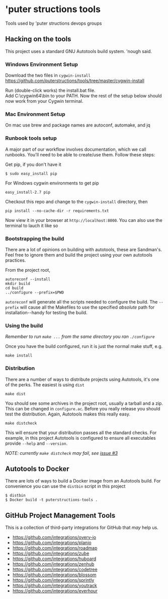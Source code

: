 'puter structions tools
=============

Tools used by 'puter structions devops groups

Hacking on the tools
--------------------

This project uses a standard GNU Autotools build system.  'nough said.

### Windows Environment Setup
Download the two files in `cygwin-install`
https://github.com/puterstructions/tools/tree/master/cygwin-install

Run (double-click works) the install.bat file.  
Add C:\cygwin64\bin to your PATH.  Now the rest of the setup below should now work from your Cygwin terminal.

### Mac Environment Setup
On mac use brew and package names are autoconf, automake, and jq

### Runbook tools setup

A major part of our workflow involves documentation, which we call runbooks.  You'll need to be able to create/use them.  Follow these steps:

Get pip, if you don't have it
```
$ sudo easy_install pip
```
For Windows cygwin environments to get pip
```
easy_install-2.7 pip
```
Checkout this repo and change to the `cygwin-install` directory, then
```
pip install --no-cache-dir -r requirements.txt
```
Now view it in your browser at `http://localhost:8000`.  You can also use the terminal to lauch it like so

### Bootstrapping the build
There are a lot of opinions on building with autotools, these are Sandman's.  Feel free to ignore them and build the project using your own autotools practices.

From the project root,
```
autoreconf --install
mkdir build
cd build
../configure --prefix=$PWD
```
`autoreconf` will generate all the scripts needed to configure the build.  The `--prefix` will cause all the Makefiles to use the specified *absolute* path for installation--handy for testing the build.

### Using the build
*Remember to run `make ...` from the same directory you ran `./configure`*

Once you have the build configured, run it is just the normal make stuff, e.g.
```
make install
```
### Distribution

There are a number of ways to distribute projects using Autotools, it's one of the perks.  The easiest is using `dist`
```
make dist
```
You should see some archives in the project root, usually a tarball and a zip.  This can be changed in `configure.ac`. Before you really release you should test the distribution.  Again, Autotools makes this really easy.
```
make distcheck
```
This will ensure that your distribution passes all the standard checks.  For example, in this project Autotools is configured to ensure all executables provide `--help` and `--version`.

*NOTE: currently `make distcheck` may fail, see [issue #3](https://github.com/puterstructions/tools/issues/3)*


Autotools to Docker
-------------------

There are lots of ways to build a Docker image from an Autotools build.  For convenience you can use the `distbin` script in this project

    $ distbin
    $ Docker build -t puterstructions-tools .

GitHub Project Management Tools
-------------------------------
This is a collection of third-party integrations for GitHub that *may* help us.

- https://github.com/integrations/overv-io
- https://github.com/integrations/planio
- https://github.com/integrations/roadmap
- https://github.com/integrations/zube
- https://github.com/integrations/huboard
- https://github.com/integrations/zenhub
- https://github.com/integrations/codetree
- https://github.com/integrations/blossom
- https://github.com/integrations/sprintly
- https://github.com/integrations/youtrack
- https://github.com/integrations/everhour

